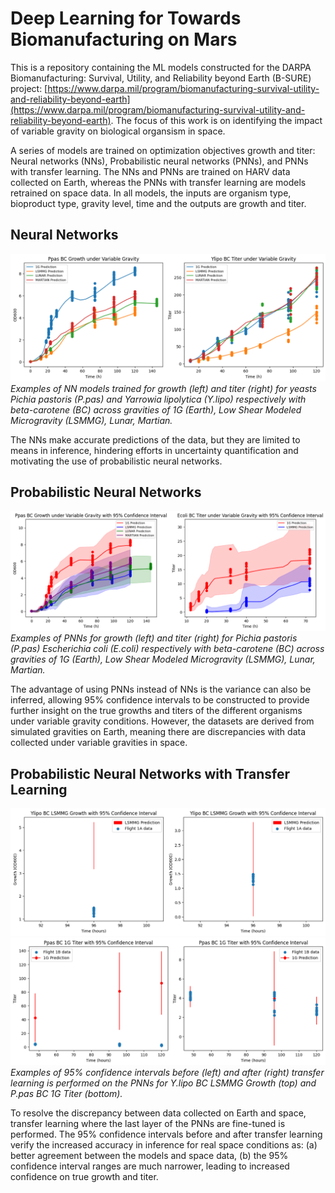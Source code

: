 # Deep Learning for Towards Biomanufacturing on Mars
This is a repository containing the ML models constructed for the DARPA Biomanufacturing: Survival, Utility, and Reliability beyond Earth (B-SURE) project: [https://www.darpa.mil/program/biomanufacturing-survival-utility-and-reliability-beyond-earth](https://www.darpa.mil/program/biomanufacturing-survival-utility-and-reliability-beyond-earth). The focus of this work is on identifying the impact of variable gravity on biological organsism in space.

A series of models are trained on optimization objectives growth and titer: Neural networks (NNs), Probabilistic neural networks (PNNs), and PNNs with transfer learning. The NNs and PNNs are trained on HARV data collected on Earth, whereas the PNNs with transfer learning are models retrained on space data. In all models, the inputs are organism type, bioproduct type, gravity level, time and the outputs are growth and titer.

## Neural Networks
![NN_growth_titer_example](./figures/NN_growth_titer.png)
*Examples of NN models trained for growth (left) and titer (right) for yeasts Pichia pastoris (P.pas) and Yarrowia lipolytica (Y.lipo) respectively with beta-carotene (BC) across gravities of 1G (Earth), Low Shear Modeled Microgravity (LSMMG), Lunar, Martian.*

The NNs make accurate predictions of the data, but they are limited to means in inference, hindering efforts in uncertainty quantification and motivating the use of probabilistic neural networks.

## Probabilistic Neural Networks
![PNN_growth_titer_example](./figures/PNN_growth_titer.png)
*Examples of PNNs for growth (left) and titer (right) for Pichia pastoris (P.pas) Escherichia coli (E.coli) respectively with beta-carotene (BC) across gravities of 1G (Earth), Low Shear Modeled Microgravity (LSMMG), Lunar, Martian.*

The advantage of using PNNs instead of NNs is the variance can also be inferred, allowing 95% confidence intervals to be constructed to provide further insight on the true growths and titers of the different organisms under variable gravity conditions. However, the datasets are derived from simulated gravities on Earth, meaning there are discrepancies with data collected under variable gravities in space.

## Probabilistic Neural Networks with Transfer Learning
![PNN_TL_growth_example](./figures/PNN_TL_growth.png)
![PNN_TL_titer_example](./figures/PNN_TL_titer.png)
*Examples of 95% confidence intervals before (left) and after (right) transfer learning is performed on the PNNs for Y.lipo BC LSMMG Growth (top) and P.pas BC 1G Titer (bottom).*

To resolve the discrepancy between data collected on Earth and space, transfer learning where the last layer of the PNNs are fine-tuned is performed. The 95% confidence intervals before and after transfer learning verify the increased accuracy in inference for real space conditions as: (a) better agreement between the models and space data, (b) the 95% confidence interval ranges are much narrower, leading to increased confidence on true growth and titer.

